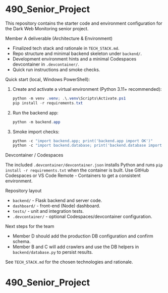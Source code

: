 # 490_Senior_Project

This repository contains the starter code and environment configuration for the Dark Web Monitoring senior project.

Member A deliverable (Architecture & Environment)

- Finalized tech stack and rationale in `TECH_STACK.md`.
- Repo structure and minimal backend skeleton under `backend/`.
- Development environment hints and a minimal Codespaces devcontainer in `.devcontainer/`.
- Quick run instructions and smoke checks.

Quick start (local, Windows PowerShell):

1. Create and activate a virtual environment (Python 3.11+ recommended):

	```powershell
	python -m venv .venv; .\.venv\Scripts\Activate.ps1
	pip install -r requirements.txt
	```

2. Run the backend app:

	```powershell
	python -m backend.app
	```

3. Smoke import checks:

	```powershell
	python -c "import backend.app; print('backend.app import OK')"
	python -c "import backend.database; print('backend.database import OK')"
	```

Devcontainer / Codespaces

The included `.devcontainer/devcontainer.json` installs Python and runs `pip install -r requirements.txt` when the container is built. Use GitHub Codespaces or VS Code Remote - Containers to get a consistent environment.

Repository layout

- `backend/` - Flask backend and server code.
- `dashboard/` - front-end (Node) dashboard.
- `tests/` - unit and integration tests.
- `.devcontainer/` - optional Codespaces/devcontainer configuration.

Next steps for the team

- Member D should add the production DB configuration and confirm schema.
- Member B and C will add crawlers and use the DB helpers in `backend/database.py` to persist results.

See `TECH_STACK.md` for the chosen technologies and rationale.
# 490_Senior_Project